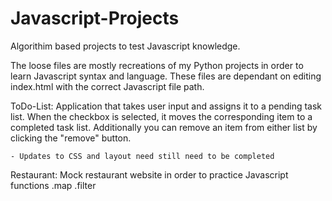 # Javascript-Projects

Algorithim based projects to test Javascript knowledge. 

The loose files are mostly recreations of my Python projects in order to learn Javascript syntax and language. These files are dependant on editing index.html with the correct Javascript file path.

ToDo-List: Application that takes user input and assigns it to a pending task list. When the checkbox is selected, it moves the corresponding item to a completed task list. Additionally you can remove an item from either list by clicking the "remove" button.
   
    - Updates to CSS and layout need still need to be completed

Restaurant: Mock restaurant website in order to practice Javascript functions .map .filter
